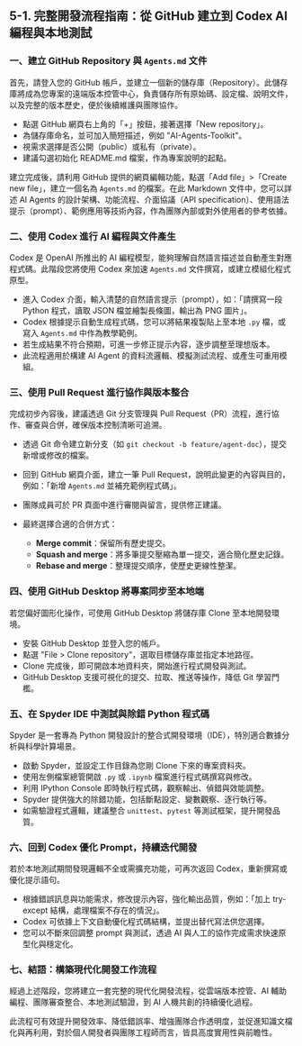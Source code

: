 ## 5-1. 完整開發流程指南：從 GitHub 建立到 Codex AI 編程與本地測試


### 一、建立 GitHub Repository 與 `Agents.md` 文件

首先，請登入您的 GitHub 帳戶，並建立一個新的儲存庫（Repository）。此儲存庫將成為您專案的遠端版本控管中心，負責儲存所有原始碼、設定檔、說明文件，以及完整的版本歷史，便於後續維護與團隊協作。

* 點選 GitHub 網頁右上角的「+」按鈕，接著選擇「New repository」。
* 為儲存庫命名，並可加入簡短描述，例如 "AI-Agents-Toolkit"。
* 視需求選擇是否公開（public）或私有（private）。
* 建議勾選初始化 README.md 檔案，作為專案說明的起點。

建立完成後，請利用 GitHub 提供的網頁編輯功能，點選「Add file」>「Create new file」，建立一個名為 `Agents.md` 的檔案。在此 Markdown 文件中，您可以詳述 AI Agents 的設計架構、功能流程、介面協議（API specification）、使用語法提示（prompt）、範例應用等技術內容，作為團隊內部或對外使用者的參考依據。


### 二、使用 Codex 進行 AI 編程與文件產生

Codex 是 OpenAI 所推出的 AI 編程模型，能夠理解自然語言描述並自動產生對應程式碼。此階段您將使用 Codex 來加速 `Agents.md` 文件撰寫，或建立模組化程式原型。

* 進入 Codex 介面，輸入清楚的自然語言提示（prompt），如：「請撰寫一段 Python 程式，讀取 JSON 檔並繪製長條圖，輸出為 PNG 圖片」。
* Codex 根據提示自動生成程式碼，您可以將結果複製貼上至本地 `.py` 檔，或寫入 `Agents.md` 中作為教學範例。
* 若生成結果不符合預期，可進一步修正提示內容，逐步調整至理想版本。
* 此流程適用於構建 AI Agent 的資料流邏輯、模擬測試流程、或產生可重用模組。


### 三、使用 Pull Request 進行協作與版本整合

完成初步內容後，建議透過 Git 分支管理與 Pull Request（PR）流程，進行協作、審查與合併，確保版本控制清晰可追溯。

* 透過 Git 命令建立新分支（如 `git checkout -b feature/agent-doc`），提交新增或修改的檔案。
* 回到 GitHub 網頁介面，建立一筆 Pull Request，說明此變更的內容與目的，例如：「新增 `Agents.md` 並補充範例程式碼」。
* 團隊成員可於 PR 頁面中進行審閱與留言，提供修正建議。
* 最終選擇合適的合併方式：

  * **Merge commit**：保留所有歷史提交。
  * **Squash and merge**：將多筆提交壓縮為單一提交，適合簡化歷史記錄。
  * **Rebase and merge**：整理提交順序，使歷史更線性整潔。


### 四、使用 GitHub Desktop 將專案同步至本地端

若您偏好圖形化操作，可使用 GitHub Desktop 將儲存庫 Clone 至本地開發環境。

* 安裝 GitHub Desktop 並登入您的帳戶。
* 點選 "File > Clone repository"，選取目標儲存庫並指定本地路徑。
* Clone 完成後，即可開啟本地資料夾，開始進行程式開發與測試。
* GitHub Desktop 支援可視化的提交、拉取、推送等操作，降低 Git 學習門檻。


### 五、在 Spyder IDE 中測試與除錯 Python 程式碼

Spyder 是一套專為 Python 開發設計的整合式開發環境（IDE），特別適合數據分析與科學計算場景。

* 啟動 Spyder，並設定工作目錄為您剛 Clone 下來的專案資料夾。
* 使用左側檔案總管開啟 `.py` 或 `.ipynb` 檔案進行程式碼撰寫與修改。
* 利用 IPython Console 即時執行程式碼，觀察輸出、偵錯與效能調整。
* Spyder 提供強大的除錯功能，包括斷點設定、變數觀察、逐行執行等。
* 如需驗證程式邏輯，建議整合 `unittest`、`pytest` 等測試框架，提升開發品質。


### 六、回到 Codex 優化 Prompt，持續迭代開發

若於本地測試期間發現邏輯不全或需擴充功能，可再次返回 Codex，重新撰寫或優化提示語句。

* 根據錯誤訊息與功能需求，修改提示內容，強化輸出品質，例如：「加上 try-except 結構，處理檔案不存在的情況」。
* Codex 可依據上下文自動優化程式碼結構，並提出替代寫法供您選擇。
* 您可以不斷來回調整 prompt 與測試，透過 AI 與人工的協作完成需求快速原型化與穩定化。


### 七、結語：構築現代化開發工作流程

經過上述階段，您將建立一套完整的現代化開發流程，從雲端版本控管、AI 輔助編程、團隊審查整合、本地測試驗證，到 AI 人機共創的持續優化過程。

此流程可有效提升開發效率、降低錯誤率、增強團隊合作透明度，並促進知識文檔化與再利用，對於個人開發者與團隊工程師而言，皆具高度實用性與前瞻性。
